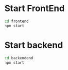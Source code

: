 # Start FrontEnd 
```bash
cd frontend
npm start
```
# Start backend
```bash
cd backendend
npm start
```
